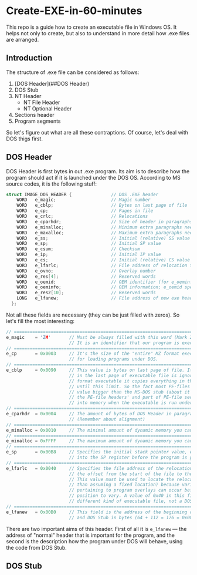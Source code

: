 # Create-EXE-in-60-minutes
This repo is a guide how to create an executable file in Windows OS. It helps not only to create, but also to understand in more detail how .exe files are arranged.

## Introduction
The structure of .exe file can be considered as follows:
1. [DOS Header](##DOS Header)
2. DOS Stub
3. NT Header
    * NT File Header
    * NT Optional Header
4. Sections header
5. Program segments

So let's figure out what are all these contraptions. Of course, let's deal with DOS thigs first.
## DOS Header
DOS Header is first bytes in out .exe program. Its aim is to describe how the program should act if it is launched under the DOS OS. According to MS source codes, it is the following stuff:
```C++
struct IMAGE_DOS_HEADER {               // DOS .EXE header
    WORD   e_magic;                     // Magic number
    WORD   e_cblp;                      // Bytes on last page of file
    WORD   e_cp;                        // Pages in file
    WORD   e_crlc;                      // Relocations
    WORD   e_cparhdr;                   // Size of header in paragraphs
    WORD   e_minalloc;                  // Minimum extra paragraphs needed
    WORD   e_maxalloc;                  // Maximum extra paragraphs needed
    WORD   e_ss;                        // Initial (relative) SS value
    WORD   e_sp;                        // Initial SP value
    WORD   e_csum;                      // Checksum
    WORD   e_ip;                        // Initial IP value
    WORD   e_cs;                        // Initial (relative) CS value
    WORD   e_lfarlc;                    // File address of relocation table
    WORD   e_ovno;                      // Overlay number
    WORD   e_res[4];                    // Reserved words
    WORD   e_oemid;                     // OEM identifier (for e_oeminfo)
    WORD   e_oeminfo;                   // OEM information; e_oemid specific
    WORD   e_res2[10];                  // Reserved words
    LONG   e_lfanew;                    // File address of new exe header
  };
```
Not all these fields are necessary (they can be just filled with zeros). So let's fill the most interesting:
```C++
// =================================================================================================================
e_magic    = 'ZM'       // Must be always filled with this word (Mark Zbikowski — a former Microsoft Architect).
                        // It is an identifier that our program is executable.
// =================================================================================================================
e_cp       = 0x0003     // It's the size of the "entire" MZ format executable (3 pages). This field is intended 
                        // for loading programs under DOS.
// =================================================================================================================                   
e_cblp     = 0x0090     // This value is bytes on last page of file. It means that in DOS anything past the last byte
                        // in the last page of executable file is ignored. When MS-DOS loads an MZ
                        // format executable it copies everything in the file after the headers up
                        // until this limit. So the fact most PE-files have this field set to a
                        // value bigger than the MS-DOS stub (about it read on) just means that
                        // the PE-file headers' and part of PE-file section data will be loaded 
                        // into memory when the executable is run under MS-DOS.
// =================================================================================================================                        
e_cparhdr  = 0x0004     // The amount of bytes of DOS Header in paragraphes — 64 bytes or 4 paragraphes. 
                        // (Remember about alignment)
// ================================================================================================================= 
e_minalloc = 0x0010     // The minimal amount of dynamic memory you can use.
// ================================================================================================================= 
e_minalloc = 0xFFFF     // The maximum amount of dynamic memory you can use.
// =================================================================================================================
e_sp       = 0x00B8     // Specifies the initial stack pointer value, which is the absolute value that must be loaded 
                        // into the SP register before the program is given control.
// =================================================================================================================                        
e_lfarlc   = 0x0040     // Specifies the file address of the relocation table, or more specifically, 
                        // the offset from the start of the file to the relocation pointer table.
                        // This value must be used to locate the relocation pointer table (rather
                        // than assuming a fixed location) because variable-length information
                        // pertaining to program overlays can occur before this table, causing its
                        // position to vary. A value of 0x40 in this field generally indicates a
                        // different kind of executable file, not a DOS 'MZ' type.
// ================================================================================================================= 
e_lfanew   = 0x00B0     // This field is the address of the beginning of NT Header. So it is the size of DOS Header
                        // and DOS Stub in bytes (64 + 112 = 176 = 0x00B0).
```
There are two important aims of this header. First of all it is `e_lfanew` — the address of "normal" header that is important for the program, and the second is the description how the program under DOS will behave, using the code from DOS Stub.

## DOS Stub
